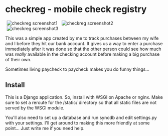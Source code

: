 checkreg - mobile check registry
================================

<span style="padding:5px">![checkreg screenshot1](http://deanproxy.com/static/images/checkreg/screenshot1.png "Home Screen")</span>
<span style="padding: 5px">![checkreg screenshot2](http://deanproxy.com/static/images/checkreg/screenshot2.png "Expenses Screen")</span>
<span style="padding: 5px">![checkreg screenshot3](http://deanproxy.com/static/images/checkreg/screenshot3.png "Add Screen")</span>

This was a simple app created by me to track purchases between my wife and I
before they hit our bank account.  It gives us a way to enter a purchase
immediately after it was done so that the other person could see how much 
was *really* available in the checking account before making a big purchase
of their own.

Sometimes living paycheck to paycheck makes you do funny things...

Install
-------

This is a Django application. So, install with WSGI on Apache or nginx.  Make sure to set a
reroute for the /static/ directory so that all static files are not served by the WSGI module.

You'll also need to set up a database and run syncdb and edit settings.py with your settings.
I'll get around to making this more friendly at some point...  Just write me if you need help.
